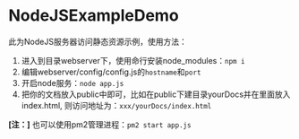 # NodeJSExampleDemo

此为NodeJS服务器访问静态资源示例，使用方法：

1. 进入到目录webserver下，使用命行安装node_modules：`npm i`
1. 编辑webserver/config/config.js的`hostname`和`port`
1. 开启node服务：`node app.js`
1. 把你的文档放入public中即可，比如在public下建目录yourDocs并在里面放入index.html, 则访问地址为：`xxx/yourDocs/index.html`

**[注：]** 也可以使用pm2管理进程：`pm2 start app.js`
